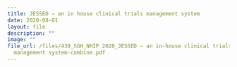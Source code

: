 ```yaml
---
title: JESSED – an in house clinical trials management system
date: 2020-08-01
layout: file
description: ""
image: ""
file_url: /files/430_SGH_NHIP 2020_JESSED – an in-house clinical trials
  management system-combine.pdf
---
```

